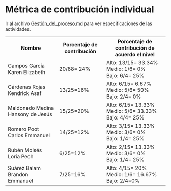 # ﻿Métrica de contribución individual 

 Ir al archivo <a href="https://github.com/KarenCampos842/Equipo-4/blob/Segunda-Entrega/Gestion_del_Proceso.md#sprint-backlog">Gestión_del_proceso.md</a> para ver especificaciones de las actividades.
 

<table align=center>  
   <tr>  
      <th>Nombre</th>  
      <th>Porcentaje de contribución</th> 
      <th>Porcentaje de contribución de acuerdo el nivel</th>  
   </tr> 
    <tr>  
      <td>Campos García Karen Elizabeth</td>  
       <td> 20/88= 24%</td> 
       <td> Alto: 13/15= 33.34%<br>Medio: 1/6= 0%<br>Bajo: 6/4= 25%</td>  
   </tr> 
   <tr>  
      <td>Cárdenas Rojas Kendrick Asaf</td>  
       <td>13/25=16%</td>
       <td> Alto: 6/15= 6.67%<br>Medio: 5/6= 50%<br>Bajo: 2/4= 0%</td>    
   </tr> 
    <tr>  
      <td>Maldonado Medina Hansony de Jesús</td>  
      <td>15/25=20%</td>
      <td> Alto: 6/15= 13.33%<br>Medio: 5/6= 33.33%<br>Bajo: 4/4= 25%</td>    
   </tr> 
    <tr>  
      <td>Romero Poot Carlos Emmanuel</td>  
       <td>14/25=12%</td>
      <td> Alto: 3/15= 13.33%<br>Medio: 3/6= 0%<br>Bajo: 1/4= 25%</td> 
   </tr> 
     <tr>  
      <td>Rubén Moisés Loria Pech</td>  
        <td>6/25=12%</td>
        <td> Alto: 2/15= 13.33%<br>Medio: 3/6= 0%<br>Bajo: 1/4= 25%</td>    
   </tr> 
    <tr>  
      <td>Suárez Balam Brandon Emmanuel</td> 
      <td>7/25=16%</td>
       <td> Alto: 4/15= 20%<br>Medio: 1/6= 16.67%<br>Bajo: 2/4=0%</td>       
   </tr> 
 </table>

<!--stackedit_data:
eyJoaXN0b3J5IjpbLTIxMzcxNzk2MCwxNDc3NTkyMTM3LC0xMT
A5NjI0MjE3LDY2OTYxNjg1OCwtNjQ4ODYyMzcsMTEwODMzNDc1
MSwxOTA3NjExODQ1LC03MTM5MzM5MzNdfQ==
-->